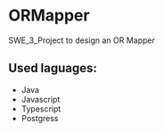 # ORMapper
SWE_3_Project to design an OR Mapper

## Used laguages:
* Java
* Javascript
* Typescript
* Postgress
